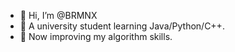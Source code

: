 - 👋 Hi, I’m @BRMNX
- 👀 A university student learning Java/Python/C++.
- 🌱 Now improving my algorithm skills.

<!---
BRMNX/BRMNX is a ✨ special ✨ repository because its `README.md` (this file) appears on your GitHub profile.
You can click the Preview link to take a look at your changes.
--->

